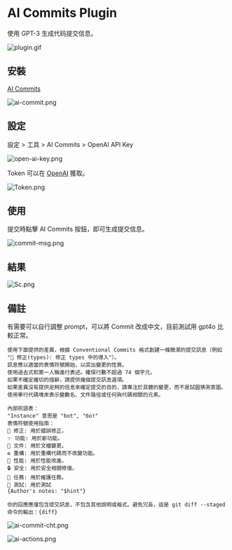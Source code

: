 # AI Commits Plugin

使用 GPT-3 生成代码提交信息。

![plugin.gif](plugin.gif)

## 安裝
[AI Commits](https://plugins.jetbrains.com/plugin/21335-ai-commits)

![ai-commit.png](ai-commit.png)

## 設定

設定 > 工具 > AI Commits > OpenAI API Key

![open-ai-key.png](open-ai-key.png)

Token 可以在 [OpenAI](https://platform.openai.com/account/api-keys) 獲取。

![Token.png](Token.png)

## 使用

提交時點擊 AI Commits 按鈕，即可生成提交信息。

![commit-msg.png](commit-msg.png)

## 結果
![Sc.png](Sc.png)

## 備註
有需要可以自行調整 prompt，可以將 Commit 改成中文，目前測試用 gpt4o 比較正常。

```
使用下面提供的差異，根據 Conventional Commits 格式創建一條簡潔的提交訊息（例如 "🐛 修正(types): 修正 types 中的導入"）。
訊息應以適當的表情符號開始，以突出變更的性質。
使用過去式和第一人稱進行表述。確保行數不超過 74 個字元。
如果不確定確切的措辭，請提供幾個提交訊息選項。
如果差異沒有提供足夠的信息來確定提交的目的，請專注於具體的變更，而不是試圖猜測意圖。
使用單行代碼塊來表示變數名、文件路徑或任何與代碼相關的元素。

內部術語表：
"Instance" 意思是 "bot", "бот"
表情符號使用指南：
🐛 修正: 用於錯誤修正。
✨ 功能: 用於新功能。
📄 文件: 用於文檔變更。
♻️ 重構: 用於重構代碼而不改變功能。
🚀 性能: 用於性能改進。
🔒 安全: 用於安全相關修復。
🚧 任務: 用於維護任務。
🧪 測試: 用於測試
{Author's notes: "$hint"}

你的回應應僅包含提交訊息，不包含其他說明或格式。避免冗長，這是 git diff --staged 命令的輸出：{diff}
```

![ai-commit-cht.png](ai-commit-cht.png)

![ai-actions.png](ai-actions.png)